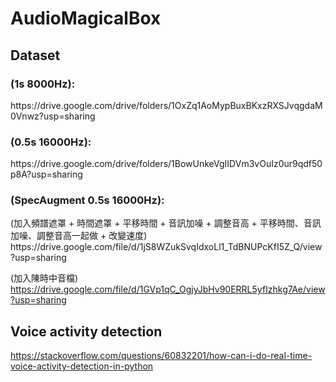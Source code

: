 # AudioMagicalBox
Dataset 
---
<h3> (1s 8000Hz): </h3>
https://drive.google.com/drive/folders/1OxZq1AoMypBuxBKxzRXSJvqgdaM0Vnwz?usp=sharing
<h3> (0.5s 16000Hz): </h3>
https://drive.google.com/drive/folders/1BowUnkeVgIIDVm3vOuIz0ur9qdf50p8A?usp=sharing
<h3> (SpecAugment 0.5s 16000Hz): </h3>
(加入頻譜遮罩 + 時間遮罩 + 平移時間 + 音訊加噪 + 調整音高 + 平移時間、音訊加噪、調整音高一起做 + 改變速度)
https://drive.google.com/file/d/1jS8WZukSvqIdxoLl1_TdBNUPcKfI5Z_Q/view?usp=sharing

(加入陳時中音檔)
https://drive.google.com/file/d/1GVp1qC_OgjyJbHv90ERRL5yfIzhkg7Ae/view?usp=sharing


Voice activity detection
---
https://stackoverflow.com/questions/60832201/how-can-i-do-real-time-voice-activity-detection-in-python

